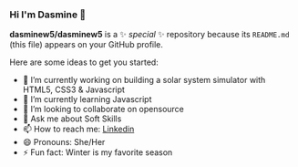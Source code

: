 ### Hi I'm Dasmine 👋


**dasminew5/dasminew5** is a ✨ _special_ ✨ repository because its `README.md` (this file) appears on your GitHub profile.

Here are some ideas to get you started:
 
- 🔭 I’m currently working on building a solar system simulator with HTML5, CSS3 & Javascript
- 🌱 I’m currently learning Javascript
- 👯 I’m looking to collaborate on opensource  
- 💬 Ask me about Soft Skills
- 📫 How to reach me: [Linkedin](https://www.linkedin.com/in/dasmine-wright/)
- 😄 Pronouns: She/Her
- ⚡ Fun fact: Winter is my favorite season  


